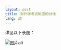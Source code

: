 ```yaml
---
layout: post
title: 对升学考试制度的讨伐
lang: zh
---
```


详见以下长图：

![图片alt](https://ns.complexstudio.net/uploads/images/2023-08-14/075af3423396033fb95e6c87b62506ba.jpg "图片title")
